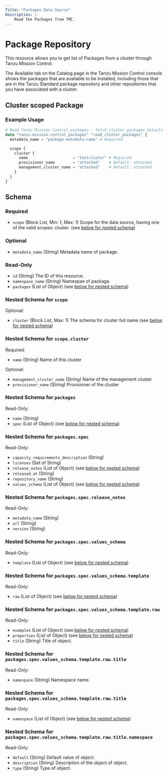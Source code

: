 ```yaml
---
Title: "Packages Data Source"
Description: |-
    Read the Packages from TMC.
---
```


# Package Repository

This resource allows you to get list of Packages from a cluster through Tanzu Mission Control.

The Available tab on the Catalog page in the Tanzu Mission Control console shows the packages that are available to be installed, including those that are in the Tanzu Standard package repository and other repositories that you have associated with a cluster.

[packages]: https://techdocs.broadcom.com/us/en/vmware-tanzu/standalone-components/tanzu-mission-control/1-4/tanzu-mission-control-documentation/tanzumc-using-GUID-4B45987F-D5A0-4283-8B4E-139F38DCBFD9.html


## Cluster scoped Package

### Example Usage

```terraform
# Read Tanzu Mission Control packages : fetch cluster packages details
data "tanzu-mission-control_packages" "read_cluster_packages" {
  metadata_name = "package-metadata-name" # Required

  scope {
    cluster {
      name                    = "testcluster" # Required
      provisioner_name        = "attached"    # Default: attached
      management_cluster_name = "attached"    # Default: attached
    }
  }
}
```
<!-- schema generated by tfplugindocs -->
## Schema

### Required

- `scope` (Block List, Min: 1, Max: 1) Scope for the data source, having one of the valid scopes: cluster. (see [below for nested schema](#nestedblock--scope))

### Optional

- `metadata_name` (String) Metadata name of package.

### Read-Only

- `id` (String) The ID of this resource.
- `namespace_name` (String) Namespae of package.
- `packages` (List of Object) (see [below for nested schema](#nestedatt--packages))

<a id="nestedblock--scope"></a>
### Nested Schema for `scope`

Optional:

- `cluster` (Block List, Max: 1) The schema for cluster full name (see [below for nested schema](#nestedblock--scope--cluster))

<a id="nestedblock--scope--cluster"></a>
### Nested Schema for `scope.cluster`

Required:

- `name` (String) Name of this cluster

Optional:

- `management_cluster_name` (String) Name of the management cluster
- `provisioner_name` (String) Provisioner of the cluster



<a id="nestedatt--packages"></a>
### Nested Schema for `packages`

Read-Only:

- `name` (String)
- `spec` (List of Object) (see [below for nested schema](#nestedobjatt--packages--spec))

<a id="nestedobjatt--packages--spec"></a>
### Nested Schema for `packages.spec`

Read-Only:

- `capacity_requirements_description` (String)
- `licenses` (Set of String)
- `release_notes` (List of Object) (see [below for nested schema](#nestedobjatt--packages--spec--release_notes))
- `released_at` (String)
- `repository_name` (String)
- `values_schema` (List of Object) (see [below for nested schema](#nestedobjatt--packages--spec--values_schema))

<a id="nestedobjatt--packages--spec--release_notes"></a>
### Nested Schema for `packages.spec.release_notes`

Read-Only:

- `metadata_name` (String)
- `url` (String)
- `version` (String)


<a id="nestedobjatt--packages--spec--values_schema"></a>
### Nested Schema for `packages.spec.values_schema`

Read-Only:

- `template` (List of Object) (see [below for nested schema](#nestedobjatt--packages--spec--values_schema--template))

<a id="nestedobjatt--packages--spec--values_schema--template"></a>
### Nested Schema for `packages.spec.values_schema.template`

Read-Only:

- `raw` (List of Object) (see [below for nested schema](#nestedobjatt--packages--spec--values_schema--template--raw))

<a id="nestedobjatt--packages--spec--values_schema--template--raw"></a>
### Nested Schema for `packages.spec.values_schema.template.raw`

Read-Only:

- `examples` (List of Object) (see [below for nested schema](#nestedobjatt--packages--spec--values_schema--template--raw--examples))
- `properties` (List of Object) (see [below for nested schema](#nestedobjatt--packages--spec--values_schema--template--raw--properties))
- `title` (String) Title of object.

<a id="nestedobjatt--packages--spec--values_schema--template--raw--examples"></a>
### Nested Schema for `packages.spec.values_schema.template.raw.title`

Read-Only:

- `namespace` (String) Namespace name.


<a id="nestedobjatt--packages--spec--values_schema--template--raw--properties"></a>
### Nested Schema for `packages.spec.values_schema.template.raw.title`

Read-Only:

- `namespace` (List of Object) (see [below for nested schema](#nestedobjatt--packages--spec--values_schema--template--raw--title--namespace))

<a id="nestedobjatt--packages--spec--values_schema--template--raw--title--namespace"></a>
### Nested Schema for `packages.spec.values_schema.template.raw.title.namespace`

Read-Only:

- `default` (String) Default value of object.
- `description` (String) Description of the object of object.
- `type` (String) Type of object.